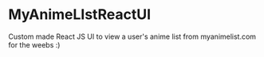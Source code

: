 # MyAnimeLIstReactUI
 Custom made React JS UI to view a user's anime list from myanimelist.com for the weebs :)
